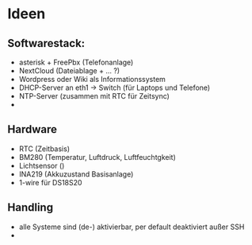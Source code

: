 # Ideen

## Softwarestack:
* asterisk + FreePbx (Telefonanlage)
* NextCloud (Dateiablage + ... ?)
* Wordpress oder Wiki als Informationssystem
* DHCP-Server an eth1 -> Switch (für Laptops und Telefone)
* NTP-Server (zusammen mit RTC für Zeitsync)
* 


## Hardware
* RTC (Zeitbasis)
* BM280 (Temperatur, Luftdruck, Luftfeuchtgkeit)
* Lichtsensor ()
* INA219 (Akkuzustand Basisanlage)
* 1-wire für DS18S20

## Handling
* alle Systeme sind (de-) aktivierbar, per default deaktiviert außer SSH
* 
